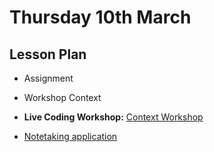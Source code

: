# Thursday 10th March

## Lesson Plan

+ Assignment
+ Workshop Context

+ **Live Coding Workshop:** [Context Workshop](https://github.com/GillesDCI/context-workshop)
+ [Notetaking application](https://github.com/FrancoSpeziali/react-notetaking-app)
